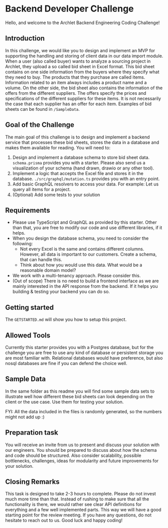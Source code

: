 # Backend Developer Challenge

Hello, and welcome to the Archlet Backend Engineering Coding Challenge!

## Introduction

In this challenge, we would like you to design and implement an MVP for supporting the handling and storing of client data in our data import module.
When a user (also called buyer) wants to analyze a sourcing project in Archlet, they upload a so called bid sheet in Excel format.
This bid sheet contains on one side information from the buyers where they specify what they need to buy. The products that they purchase are called items. Information related to an item always includes a product name and a volume.
On the other side, the bid sheet also contains the information of the offers from the different suppliers. The offers specify the prices and specifications of the different suppliers for these items. It is not necessarily the case that each supplier has an offer for each item. Examples of bid sheets can be found in `/SampleData`.

## Goal of the Challenge

The main goal of this challenge is to design and implement a backend service that processes these bid sheets, stores the data in a database and makes them available for reading. You will need to:

1. Design and implement a database schema to store bid sheet data. `schema.prisma` provides you with a starter. Please also send us a visualization of your schema (hand drawn, drawio or any other tool).
2. Implement a logic that accepts the Excel file and stores it in the database. `./src/graphql/mutation.ts` provides you with an entry point.
3. Add basic GraphQL resolvers to access your data. For example: Let us query all items for a project.
4. (Optional) Add some tests to your solution

## Requirements

- Please use TypeScript and GraphQL as provided by this starter. Other than that, you are free to modify our code and use different libraries, if it helps.
- When you design the database schema, you need to consider the following:
  - Not every Excel is the same and contains different columns. However, all data is important to our customers. Create a schema, that can handle this.
  - Think about how you would use this data. What would be a reasonable domain model?
- We work with a multi-tenancy approach. Please consider this.
- (Out of scope) There is no need to build a frontend interface as we are mainly interested in the API response from the backend. If it helps you building & testing your backend you can do so.

## Getting started

The `GETSTARTED.md` will show you how to setup this project.

## Allowed Tools

Currently this starter provides you with a Postgres database, but for the challenge you are free to use any kind of database or persistent storage you are most familiar with. Relational databases would have preference, but also nosql databases are fine if you can defend the choice well.

## Sample Data

In the same folder as this readme you will find some sample data sets to illustrate well how different these bid sheets can look depending on the client or the use case. Use them for testing your solution.

FYI: All the data included in the files is randomly generated, so the numbers might not add up :)

## Preparation task

You will receive an invite from us to present and discuss your solution with our engineers. You should be prepared to discuss about how the schema and code should be structured. Also consider scalability, possible bottlenecks, challenges, ideas for modularity and future improvements for your solution.

## Closing Remarks

This task is designed to take 2-3 hours to complete. Please do not invest much more time than that. Instead of rushing to make sure that all the functionality is there, we would rather see clear API definitions for everything and a few well implemented parts.
This way we will have a good starting point for the review meeting. If you have any questions, do not hesitate to reach out to us.
Good luck and happy coding!
